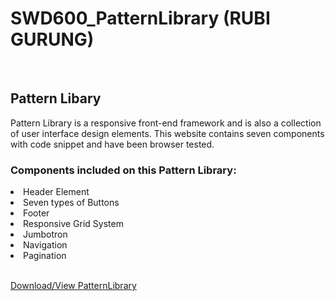 # SWD600_PatternLibrary (RUBI GURUNG)
<br>

<h2>Pattern Libary</h2>
Pattern Library is a responsive front-end framework and is also a collection of user interface design elements. This website contains seven components with code snippet and have been browser tested.

<h3>Components included on this Pattern Library:</h3>

<li>Header Element</li>
<li>Seven types of Buttons</li>
<li>Footer</li>
<li>Responsive Grid System</li>
<li>Jumbotron</li>
<li>Navigation</li>
<li>Pagination</li>

<br>

<a href="https://rubigrg.github.io/PatternLibrary_SWD600/">Download/View PatternLibrary</a>
